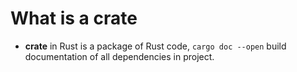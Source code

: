 # What is a crate
- **crate** in Rust is a package of Rust code, ```cargo doc --open``` build 
documentation of all dependencies in project.